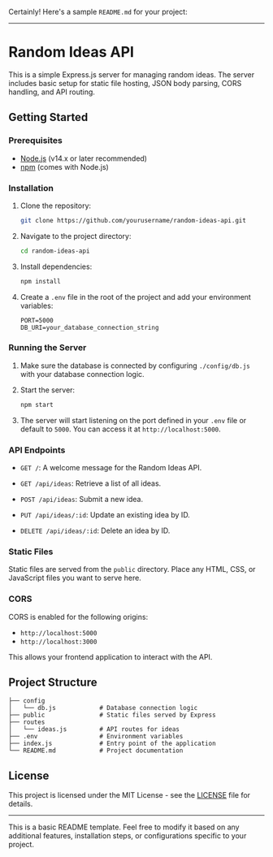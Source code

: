 Certainly! Here's a sample `README.md` for your project:

---

# Random Ideas API

This is a simple Express.js server for managing random ideas. The server includes basic setup for static file hosting, JSON body parsing, CORS handling, and API routing.

## Getting Started

### Prerequisites

- [Node.js](https://nodejs.org/) (v14.x or later recommended)
- [npm](https://www.npmjs.com/) (comes with Node.js)

### Installation

1. Clone the repository:
    ```bash
    git clone https://github.com/yourusername/random-ideas-api.git
    ```

2. Navigate to the project directory:
    ```bash
    cd random-ideas-api
    ```

3. Install dependencies:
    ```bash
    npm install
    ```

4. Create a `.env` file in the root of the project and add your environment variables:
    ```
    PORT=5000
    DB_URI=your_database_connection_string
    ```

### Running the Server

1. Make sure the database is connected by configuring `./config/db.js` with your database connection logic.

2. Start the server:
    ```bash
    npm start
    ```

3. The server will start listening on the port defined in your `.env` file or default to `5000`. You can access it at `http://localhost:5000`.

### API Endpoints

- `GET /`: A welcome message for the Random Ideas API.

- `GET /api/ideas`: Retrieve a list of all ideas.

- `POST /api/ideas`: Submit a new idea.

- `PUT /api/ideas/:id`: Update an existing idea by ID.

- `DELETE /api/ideas/:id`: Delete an idea by ID.

### Static Files

Static files are served from the `public` directory. Place any HTML, CSS, or JavaScript files you want to serve here.

### CORS

CORS is enabled for the following origins:
- `http://localhost:5000`
- `http://localhost:3000`

This allows your frontend application to interact with the API.

## Project Structure

```
├── config
│   └── db.js            # Database connection logic
├── public               # Static files served by Express
├── routes
│   └── ideas.js         # API routes for ideas
├── .env                 # Environment variables
├── index.js             # Entry point of the application
└── README.md            # Project documentation
```

## License

This project is licensed under the MIT License - see the [LICENSE](LICENSE) file for details.

---

This is a basic README template. Feel free to modify it based on any additional features, installation steps, or configurations specific to your project.

